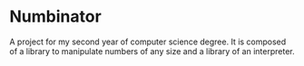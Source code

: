 # Numbinator

A project for my second year of computer science degree. It
is composed of a library to manipulate numbers of any size
and a library of an interpreter.